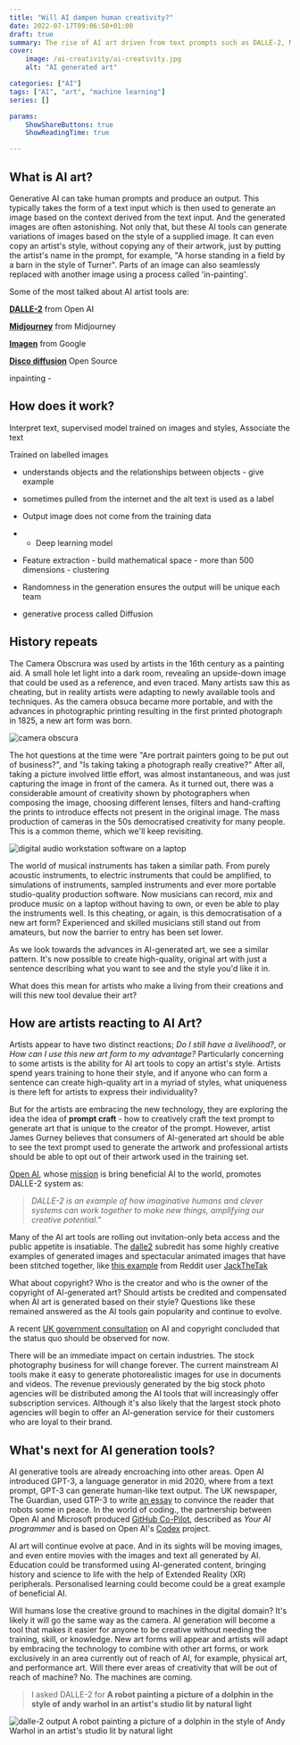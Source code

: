 ```yaml
---
title: "Will AI dampen human creativity?"
date: 2022-07-17T09:06:50+01:00
draft: true
summary: The rise of AI art driven from text prompts such as DALLE-2, Midjourney and others, is reducing the creative barriers needed to create high-quality art. What does this mean for human creativity?"
cover: 
    image: /ai-creativity/ai-creativity.jpg
    alt: "AI generated art"

categories: ["AI"]
tags: ["AI", "art", "machine learning"]
series: []

params:
    ShowShareButtons: true
    ShowReadingTime: true

---
```


## What is AI art?

Generative AI can take human prompts and produce an output. This typically takes the form of a text input which is then used to generate an image based on the context derived from the text input. And the generated images are often astonishing. Not only that, but these AI tools can generate variations of images based on the style of a supplied image. It can even copy an artist's style, without copying any of their artwork, just by putting the artist's name in the prompt, for example, "A horse standing in a field by a barn in the style of Turner". Parts of an image can also seamlessly replaced with another image using a process called 'in-painting'.

Some of the most talked about AI artist tools are:

**[DALLE-2](https://openai.com/dall-e-2/)** from Open AI

**[Midjourney](https://www.midjourney.com/)** from Midjourney

**[Imagen](https://imagen.research.google/)** from Google

**[Disco diffusion](https://www.discodiffusion.com)** Open Source

inpainting - 

## How does it work?



Interpret text, supervised model trained on images and styles, Associate the text 




Trained on labelled images
- understands objects and the relationships between objects - give example
- sometimes pulled from the internet and the alt text is used as a label

- Output image does not come from the training data
- - Deep learning model
- Feature extraction - build mathematical space - more than 500 dimensions  - clustering
- Randomness in the generation ensures the output will be unique each team


- generative process called Diffusion 

## History repeats

The Camera Obscrura was used by artists in the 16th century as a painting aid. A small hole let light into a dark room, revealing an upside-down image that could be used as a reference, and even traced. Many artists saw this as cheating, but in reality artists were adapting to newly available tools and techniques. As the camera obsuca became more portable, and with the advances in photographic printing resulting in the first printed photograph in 1825, a new art form was born.

![camera obscura](/ai-creativity/camera-obscura.jpg)

The hot questions at the time were "Are portrait painters going to be put out of business?", and "Is taking taking a photograph really creative?" After all, taking a picture involved little effort, was almost instantaneous, and was just capturing the image in front of the camera. As it turned out, there was a considerable amount of creativity shown by photographers when composing the image, choosing different lenses, filters and hand-crafting the prints to introduce effects not present in the original image. The mass production of cameras in the 50s democratised creativity for many people. This is a common theme, which we'll keep revisiting.

![digital audio workstation software on a laptop](/ai-creativity/daw.jpg)

The world of musical instruments has taken a similar path. From purely acoustic instruments, to electric instruments that could be amplified, to simulations of instruments, sampled instruments and ever more portable studio-quality production software. Now musicians can record, mix and produce music on a laptop without having to own, or even be able to play the instruments well. Is this cheating, or again, is this democratisation of a new art form? Experienced and skilled musicians still stand out from amateurs, but now the barrier to entry has been set lower. 

As we look towards the advances in AI-generated art, we see a similar pattern. It's now possible to create high-quality, original art with just a sentence describing what you want to see and the style you'd like it in.

What does this mean for artists who make a living from their creations and will this new tool devalue their art?

## How are artists reacting to AI Art?

Artists appear to have two distinct reactions; *Do I still have a livelihood?*, or *How can I use this new art form to my advantage?* Particularly concerning to some artists is the ability for AI art tools to copy an artist's style. Artists spend years training to hone their style, and if anyone who can form a sentence can create high-quality art in a myriad of styles, what uniqueness is there left for artists to express their individuality? 

But for the artists are embracing the new technology, they are exploring the idea the idea of **prompt craft** - how to creatively craft the text prompt to generate art that is unique to the creator of the prompt. However, artist James Gurney believes that consumers of AI-generated art should be able to see the text prompt used to generate the artwork and professional artists should be able to opt out of their artwork used in the training set.

[Open AI](https://openai.com/), whose [mission](https://openai.com/about/) is bring beneficial AI to the world, promotes DALLE-2 system as: 

>*DALLE-2 is an example of how imaginative humans and clever systems can work together to make new things, amplifying our creative potential."*

Many of the AI art tools are rolling out invitation-only beta access and the public appetite is insatiable. The [dalle2](https://www.reddit.com/r/dalle2/) subredit has some highly creative examples of generated images and spectacular animated images that have been stitched  together, like [this example](
https://www.reddit.com/r/dalle2/comments/wcbu5l/i_just_got_access_today_and_i_used_all_my_credits) from Reddit user [JackTheTak](https://www.reddit.com/user/JackTheYak_/)


What about copyright? Who is the creator and who is the owner of the copyright of AI-generated art? Should artists be credited and compensated when AI art is generated based on their style? 
Questions like these remained answered as the AI tools gain popularity and continue to evolve.

A recent [UK government consultation](https://www.gov.uk/government/consultations/artificial-intelligence-and-ip-copyright-and-patents/outcome/artificial-intelligence-and-intellectual-property-copyright-and-patents-government-response-to-consultation) on AI and copyright concluded that the status quo should be observed for now.

There will be an immediate impact on certain industries. The stock photography business for will change forever. The current mainstream AI tools make it easy to generate photorealistic images for use in documents and videos. The revenue previously generated by the big stock photo agencies will be distributed among the AI tools that will increasingly offer subscription services. Although it's also likely that the largest stock photo agencies will begin to offer an AI-generation service for their customers who are loyal to their brand. 

## What's next for AI generation tools?

AI generative tools are already encroaching into other areas. Open AI introduced GPT-3, a language generator in mid 2020, where from a text prompt, GPT-3 can generate human-like text output. The UK newspaper, The Guardian, used GTP-3 to write [an essay](https://www.theguardian.com/commentisfree/2020/sep/08/robot-wrote-this-article-gpt-3) to convince the reader that robots some in peace. In the world of coding., the partnership between Open AI and Microsoft produced [GitHub Co-Pilot](https://github.com/features/copilot/), described as *Your AI programmer* and is based on Open AI's [Codex](https://openai.com/blog/openai-codex/) project.

AI art will continue evolve at pace. And in its sights will be moving images, and even entire movies with the images and text all generated by AI. Education could be transformed using AI-generated content, bringing history and science to life with the help of Extended Reality (XR) peripherals. Personalised learning could become could be a great example of beneficial AI. 

 Will humans lose the creative ground to machines in the digital domain? It's likely it will go the same way as the camera. AI generation will become a tool that makes it easier for anyone to be creative without needing the training, skill, or knowledge. New art forms will appear and artists will adapt by embracing the technology to combine with other art forms, or work exclusively in an area currently out of reach of AI, for example, physical art, and performance art. Will there ever areas of creativity that will be out of reach of machine? No. The machines are coming.

> I asked DALLE-2 for **A robot painting a picture of a dolphin in the style of andy warhol in an artist's studio lit by natural light**

![dalle-2 output A robot painting a picture of a dolphin in the style of Andy Warhol in an artist's studio lit by natural light](/ai-creativity/DALLE.jpg)

